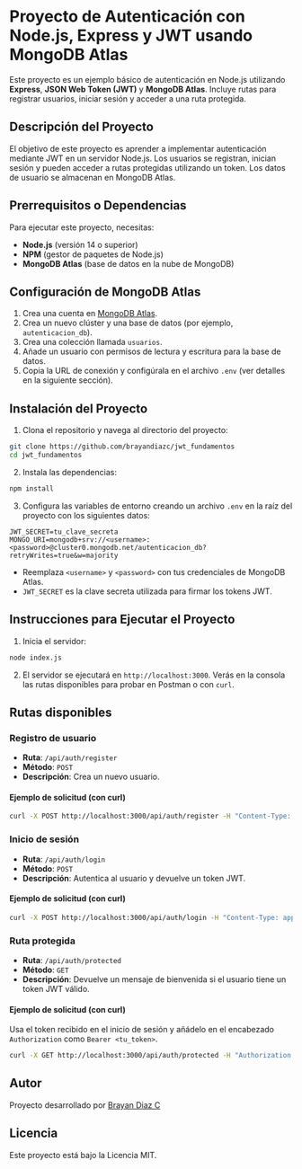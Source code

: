 # Proyecto de Autenticación con Node.js, Express y JWT usando MongoDB Atlas

Este proyecto es un ejemplo básico de autenticación en Node.js utilizando **Express**, **JSON Web Token (JWT)** y **MongoDB Atlas**. Incluye rutas para registrar usuarios, iniciar sesión y acceder a una ruta protegida.

## Descripción del Proyecto

El objetivo de este proyecto es aprender a implementar autenticación mediante JWT en un servidor Node.js. Los usuarios se registran, inician sesión y pueden acceder a rutas protegidas utilizando un token. Los datos de usuario se almacenan en MongoDB Atlas.

## Prerrequisitos o Dependencias

Para ejecutar este proyecto, necesitas:

- **Node.js** (versión 14 o superior)
- **NPM** (gestor de paquetes de Node.js)
- **MongoDB Atlas** (base de datos en la nube de MongoDB)

## Configuración de MongoDB Atlas

1. Crea una cuenta en [MongoDB Atlas](https://www.mongodb.com/cloud/atlas).
2. Crea un nuevo clúster y una base de datos (por ejemplo, `autenticacion_db`).
3. Crea una colección llamada `usuarios`.
4. Añade un usuario con permisos de lectura y escritura para la base de datos.
5. Copia la URL de conexión y configúrala en el archivo `.env` (ver detalles en la siguiente sección).

## Instalación del Proyecto

1. Clona el repositorio y navega al directorio del proyecto:

```bash
git clone https://github.com/brayandiazc/jwt_fundamentos
cd jwt_fundamentos
```

2. Instala las dependencias:

```bash
npm install
```

3. Configura las variables de entorno creando un archivo `.env` en la raíz del proyecto con los siguientes datos:

```
JWT_SECRET=tu_clave_secreta
MONGO_URI=mongodb+srv://<username>:<password>@cluster0.mongodb.net/autenticacion_db?retryWrites=true&w=majority
```

- Reemplaza `<username>` y `<password>` con tus credenciales de MongoDB Atlas.
- `JWT_SECRET` es la clave secreta utilizada para firmar los tokens JWT.

## Instrucciones para Ejecutar el Proyecto

1. Inicia el servidor:

```bash
node index.js
```

2. El servidor se ejecutará en `http://localhost:3000`. Verás en la consola las rutas disponibles para probar en Postman o con `curl`.

## Rutas disponibles

### Registro de usuario

- **Ruta**: `/api/auth/register`
- **Método**: `POST`
- **Descripción**: Crea un nuevo usuario.

#### Ejemplo de solicitud (con curl)

```bash
curl -X POST http://localhost:3000/api/auth/register -H "Content-Type: application/json" -d '{"username": "usuario1", "password": "12345"}'
```

### Inicio de sesión

- **Ruta**: `/api/auth/login`
- **Método**: `POST`
- **Descripción**: Autentica al usuario y devuelve un token JWT.

#### Ejemplo de solicitud (con curl)

```bash
curl -X POST http://localhost:3000/api/auth/login -H "Content-Type: application/json" -d '{"username": "usuario1", "password": "12345"}'
```

### Ruta protegida

- **Ruta**: `/api/auth/protected`
- **Método**: `GET`
- **Descripción**: Devuelve un mensaje de bienvenida si el usuario tiene un token JWT válido.

#### Ejemplo de solicitud (con curl)

Usa el token recibido en el inicio de sesión y añádelo en el encabezado `Authorization` como `Bearer <tu_token>`.

```bash
curl -X GET http://localhost:3000/api/auth/protected -H "Authorization: Bearer eyJhbGciOiJIUzI1NiIsInR5cCI6IkpXVCJ9..."
```

## Autor

Proyecto desarrollado por [Brayan Diaz C](https://github.com/brayandiazc)

## Licencia

Este proyecto está bajo la Licencia MIT.
